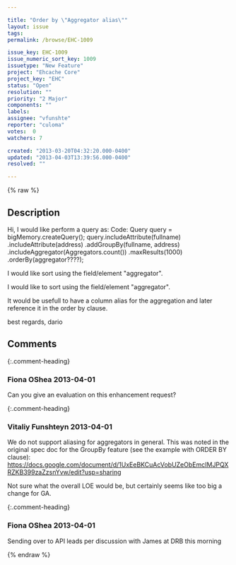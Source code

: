 ```yaml
---

title: "Order by \"Aggregator alias\""
layout: issue
tags: 
permalink: /browse/EHC-1009

issue_key: EHC-1009
issue_numeric_sort_key: 1009
issuetype: "New Feature"
project: "Ehcache Core"
project_key: "EHC"
status: "Open"
resolution: ""
priority: "2 Major"
components: ""
labels: 
assignee: "vfunshte"
reporter: "culoma"
votes:  0
watchers: 7

created: "2013-03-20T04:32:20.000-0400"
updated: "2013-04-03T13:39:56.000-0400"
resolved: ""

---
```




{% raw %}



## Description

<div markdown="1" class="description">

Hi, 
I would like perform a query as: 
Code:
 Query query = bigMemory.createQuery();
 query.includeAttribute(fullname)
 .includeAttribute(address)
 .addGroupBy(fullname, address)
 .includeAggregator(Aggregators.count())
 .maxResults(1000)
 .orderBy(aggregator????);
 

I would like sort using the field/element "aggregator". 

I would like to sort using the field/element "aggregator". 

It would be usefull to have a column alias for the aggregation and later reference it in the order by clause.

best regards, 
dario

</div>

## Comments


{:.comment-heading}
### **Fiona OShea** <span class="date">2013-04-01</span>

<div markdown="1" class="comment">

Can you give an evaluation on this enhancement request?

</div>


{:.comment-heading}
### **Vitaliy Funshteyn** <span class="date">2013-04-01</span>

<div markdown="1" class="comment">

We do not support aliasing for aggregators in general. This was noted in the original spec doc for the GroupBy feature (see the example with ORDER BY clause): https://docs.google.com/document/d/1UxEeBKCuAcVobUZeObEmcIMJPQXRZKB399zaZzsnYvw/edit?usp=sharing

Not sure what the overall LOE would be, but certainly seems like too big a change for GA.

</div>


{:.comment-heading}
### **Fiona OShea** <span class="date">2013-04-01</span>

<div markdown="1" class="comment">

Sending over to API leads  per discussion with James at DRB this morning

</div>



{% endraw %}
